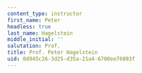 ```yaml
---
content_type: instructor
first_name: Peter
headless: true
last_name: Hagelstein
middle_initial: ''
salutation: Prof.
title: Prof. Peter Hagelstein
uid: 0d945c26-3d25-d35a-21a4-6700ee76093f
---
```


